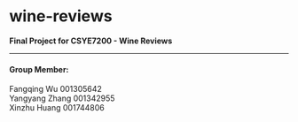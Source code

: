 # wine-reviews
**Final Project for CSYE7200 - Wine Reviews**

---

#### Group Member:   
Fangqing Wu 001305642  
Yangyang Zhang 001342955  
Xinzhu Huang 001744806  
